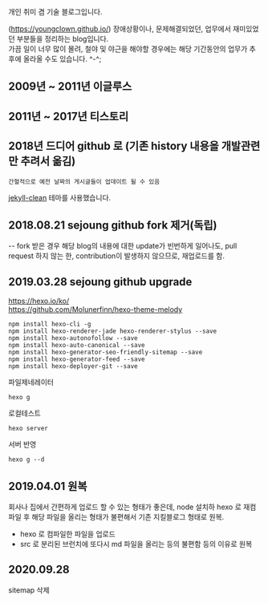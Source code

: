 개인 취미 겸 기술 블로그입니다.

(https://youngclown.github.io/)
장애상황이나, 문제해결되었던, 업무에서 재미있었던 부분들을 정리하는 blog입니다.  
가끔 일이 너무 많이 몰려, 철야 및 야근을 해야할 경우에는 해당 기간동안의 업무가 추후에 올라올 수도 있습니다. ^-^;  


2009년 ~ 2011년 이글루스  
---
2011년 ~ 2017년 티스토리  
---
2018년 드디어 github 로 (기존 history 내용을 개발관련 만 추려서 옮김)
---

```
간혈적으로 예전 날짜의 게시글들이 업데이트 될 수 있음
```
[jekyll-clean](https://github.com/scotte/jekyll-clean) 테마를 사용했습니다.

2018.08.21 sejoung github fork 제거(독립)  
---
-- fork 받은 경우 해당 blog의 내용에 대한 update가 빈번하게 일어나도,
pull request 하지 않는 한, contribution이 발생하지 않으므로, 재업로드를 함.

2019.03.28 sejoung github upgrade
---
https://hexo.io/ko/  
https://github.com/Molunerfinn/hexo-theme-melody  

```
npm install hexo-cli -g  
npm install hexo-renderer-jade hexo-renderer-stylus --save  
npm install hexo-autonofollow --save  
npm install hexo-auto-canonical --save   
npm install hexo-generator-seo-friendly-sitemap --save  
npm install hexo-generator-feed --save  
npm install hexo-deployer-git --save  
```
파일제네레이터  
```
hexo g
```
로컬테스트  
```
hexo server
```
서버 반영  
```
hexo g --d
```

2019.04.01 원복
---
회사나 집에서 간편하게 업로드 할 수 있는 형태가 좋은데, node 설치하 hexo 로 재컴파일 후 해당 파일을 올리는 형태가 불편해서 기존 지킬블로그 형태로 원복.
   - hexo 로 컴파일한 파일을 업로드
   - src 로 분리된 브런치에 또다시 md 파일을 올리는 등의 불편함 등의 이유로 원복


2020.09.28
---
sitemap 삭제
